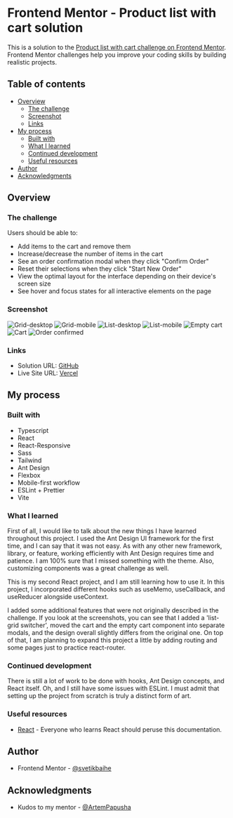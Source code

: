 # Frontend Mentor - Product list with cart solution

This is a solution to the
[Product list with cart challenge on Frontend Mentor](https://www.frontendmentor.io/challenges/product-list-with-cart-5MmqLVAp_d).
Frontend Mentor challenges help you improve your coding skills by building
realistic projects.

## Table of contents

- [Overview](#overview)
  - [The challenge](#the-challenge)
  - [Screenshot](#screenshot)
  - [Links](#links)
- [My process](#my-process)
  - [Built with](#built-with)
  - [What I learned](#what-i-learned)
  - [Continued development](#continued-development)
  - [Useful resources](#useful-resources)
- [Author](#author)
- [Acknowledgments](#acknowledgments)

## Overview

### The challenge

Users should be able to:

- Add items to the cart and remove them
- Increase/decrease the number of items in the cart
- See an order confirmation modal when they click "Confirm Order"
- Reset their selections when they click "Start New Order"
- View the optimal layout for the interface depending on their device's screen
  size
- See hover and focus states for all interactive elements on the page

### Screenshot

![Grid-desktop](public/images/screenshots/grid_desktop.png)
![Grid-mobile](public/images/screenshots/grid_mobile.png)
![List-desktop](public/images/screenshots/list_desktop.png)
![List-mobile](public/images/screenshots/list_mobile.png)
![Empty cart](public/images/screenshots/empty_cart.png)
![Cart](public/images/screenshots/cart.png)
![Order confirmed](public/images/screenshots/order_confirmed.png)

### Links

- Solution URL:
  [GitHub](https://github.com/svetikbaihe/product-list-with-cart.git)
- Live Site URL: [Vercel](https://product-list-with-cart-azure.vercel.app/)

## My process

### Built with

- Typescript
- React
- React-Responsive
- Sass
- Tailwind
- Ant Design
- Flexbox
- Mobile-first workflow
- ESLint + Prettier
- Vite

### What I learned

First of all, I would like to talk about the new things I have learned
throughout this project. I used the Ant Design UI framework for the first time,
and I can say that it was not easy. As with any other new framework, library, or
feature, working efficiently with Ant Design requires time and patience. I am
100% sure that I missed something with the theme. Also, customizing components
was a great challenge as well.

This is my second React project, and I am still learning how to use it. In this
project, I incorporated different hooks such as useMemo, useCallback, and
useReducer alongside useContext.

I added some additional features that were not originally described in the
challenge. If you look at the screenshots, you can see that I added a 'list-grid
switcher', moved the cart and the empty cart component into separate modals, and
the design overall slightly differs from the original one. On top of that, I am
planning to expand this project a little by adding routing and some pages just
to practice react-router.

### Continued development

There is still a lot of work to be done with hooks, Ant Design concepts, and
React itself. Oh, and I still have some issues with ESLint. I must admit that
setting up the project from scratch is truly a distinct form of art.

### Useful resources

- [React](https://react.dev/) - Everyone who learns React should peruse this
  documentation.

## Author

- Frontend Mentor -
  [@svetikbaihe](https://www.frontendmentor.io/profile/svetikbaihe)

## Acknowledgments

- Kudos to my mentor - [@ArtemPapusha](https://github.com/ArtemPapusha)
